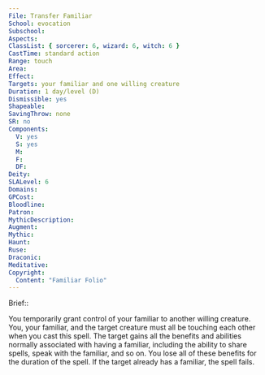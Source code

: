 ```yaml
---
File: Transfer Familiar
School: evocation
Subschool: 
Aspects: 
ClassList: { sorcerer: 6, wizard: 6, witch: 6 }
CastTime: standard action
Range: touch
Area: 
Effect: 
Targets: your familiar and one willing creature
Duration: 1 day/level (D)
Dismissible: yes
Shapeable: 
SavingThrow: none
SR: no
Components:
  V: yes
  S: yes
  M: 
  F: 
  DF: 
Deity: 
SLALevel: 6
Domains: 
GPCost: 
Bloodline: 
Patron: 
MythicDescription: 
Augment: 
Mythic: 
Haunt: 
Ruse: 
Draconic: 
Meditative: 
Copyright:
  Content: "Familiar Folio"
---
```

Brief:: 

You temporarily grant control of your familiar to another willing creature. You, your familiar, and the target creature must all be touching each other when you cast this spell. The target gains all the benefits and abilities normally associated with having a familiar, including the ability to share spells, speak with the familiar, and so on. You lose all of these benefits for the duration of the spell. If the target already has a familiar, the spell fails.
